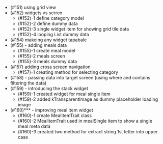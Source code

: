 - (#151) using grid view
- (#152) widgets vs scrren
  - (#152)-1 define category model
  - (#152)-2 define dummy data
  - (#152)-3 single widget item for showing grid tile data
  - (#152)-4 looping List dummy data
- (#154) makeing any widget tapabale
- (#155) - adding meals data
  - (#155)-1 create meal model
  - (#155)-2 meals screen
  - (#155)-3 meals dummy data
- (#157) adding cross screen navigation
  - (#157)-1 creating method for selecting category
- (#158) - passing data into target screen (using where and contains filtering the data)
- (#159) - introducing the stack widget
  - (#159)-1 created widget for meal single item
  - (#159)-2 added kTransparentImage as dummy placeholder loading image
- (#160)*** - improving meal item widget
  - (#160)-1 create MealItemTrait class
  - (#160)-2 MealItemTrait used in mealSingle item to show a single meal meta data
  - (#160)-3 created two method for extract string 1st letter into upper case
  